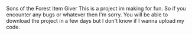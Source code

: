 Sons of the Forest Item Giver
This is a project im making for fun. So if you encounter any bugs or whatever then I'm sorry.
You will be able to download the project in a few days but I don't know if I wanna upload my code.
